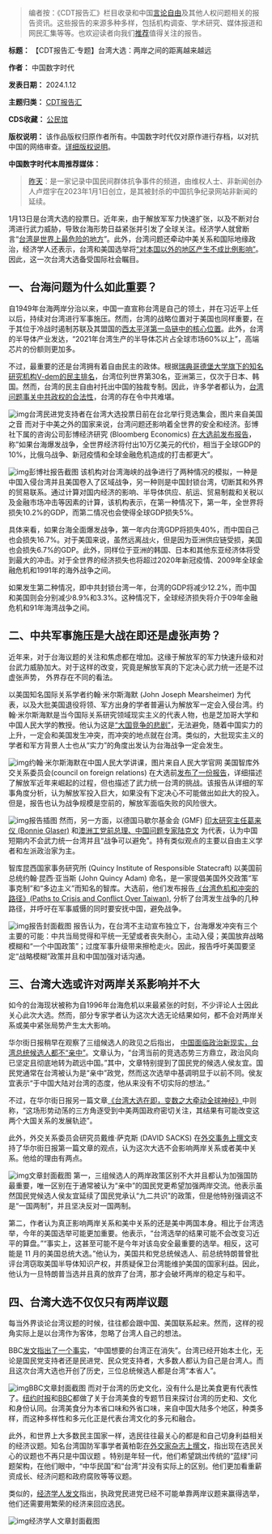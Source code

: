 



> 
> 编者按：《CDT报告汇》栏目收录和中国[言论自由](https://chinadigitaltimes.net/space/言论自由)及其他人权问题相关的报告资讯。这些报告的来源多种多样，包括机构调查、学术研究、媒体报道和网民汇集等等。也欢迎读者向我们[推荐](https://chinadigitaltimes.net/chinese/telegrambot)值得关注的报告。
> 
> 
> 




**标题：** 【CDT报告汇·专题】台湾大选：两岸之间的距离越来越远  

**作者：** 中国数字时代  

**发表日期：** 2024.1.12  

**主题归类：** [CDT报告汇](https://chinadigitaltimes.net/chinese/category/cdt-stories/cdt%E6%8A%A5%E5%91%8A%E6%B1%87)  

**CDS收藏：** [公民馆](https://chinadigitaltimes.net/space/%E5%85%AC%E6%B0%91%E9%A6%86)  

**版权说明：** 该作品版权归原作者所有。中国数字时代仅对原作进行存档，以对抗中国的网络审查。[详细版权说明](https://chinadigitaltimes.net/chinese/copyright)。


**中国数字时代本周推荐媒体：** 



> 
> [昨天](https://youtube.com/@YesterdayBigcat?feature=shared)：是一家记录中国民间群体抗争事件的频道，由维权人士、非新闻创办人卢煜宇在2023年1月1日创立，是其被封杀的中国抗争纪录网站非新闻的延续。
> 
> 
> 


1月13日是台湾大选的投票日。近年来，由于解放军军力快速扩张，以及不断对台湾进行武力威胁，导致台海形势日益紧张并引发了全球关注。经济学人就曾断言“[台湾是世界上最危险的地方](https://www.economist.com/leaders/2021/05/01/the-most-dangerous-place-on-earth)”。此外，台湾问题还牵动中美关系和国际地缘政治，经济学人还表示，台湾和美国选举将[“对本国以外的地区产生不成比例影响”](https://chinadigitaltimes.net/chinese/703506.html)。因此，这一次台湾大选备受国际社会瞩目。


一、台海问题为什么如此重要？
--------------


自1949年台海两岸分治以来，中国一直宣称台湾是自己的领土，并在习近平上任以后，持续对台湾进行军事施压。然而，台湾的战略位置对于美国也同样重要，在于其位于冷战时遏制苏联及其盟国的[西太平洋第一岛链中的核心位置](https://www.brookings.edu/articles/geostrategic-competition-and-overseas-basing-in-east-asia-and-the-first-island-chain/#:~:text=The%20first%20island%2Dchain%20roughly,(2016)%3A%201%2D22.)。此外，台湾的半导体产业发达，“2021年台湾生产的半导体芯片占全球市场60%以上”，高端芯片的份额则更加多。


不过，最重要的还是台湾拥有着自由民主的政体。根据[瑞典哥德堡大学旗下的知名研究机构V-dem的民主排名](https://www.v-dem.net/publications/democracy-reports/)，台湾位列世界第30名，亚洲第三，仅次于日本、韩国。然而，台湾的民主自由衬托出中国的独裁专制。因此，许多学者都认为，[台湾问题事关中共政权的合法性](https://www.voachinese.com/a/interview-with-scholar-hu-ping-on-taiwan-election-campaign-and-china-propaganda-campaign-20240111/7435819.html)，台湾的存在令中共难堪。


![img](https://chinadigitaltimes.net/chinese/files/2024/01/post-704043-65a0f41e9c67c.)台湾民进党支持者在台湾大选投票日前在台北举行竞选集会，图片来自美国之音
而对于中美之外的国家来说，台湾问题还影响着全世界的安全和经济。彭博社下属的咨询公司彭博经济研究 (Bloomberg Economics) [在大选前发布报告](https://www.bloomberg.com/news/features/2024-01-09/if-china-invades-taiwan-it-would-cost-world-economy-10-trillion)，称”如果台海爆发战争，全世界经济将付出10万亿美元的代价，相当于全球GDP的10%，比俄乌战争、新冠疫情和全球金融危机造成的打击都更大”。


![img](https://chinadigitaltimes.net/chinese/files/2024/01/If-China-Invades-Taiwan-It-Would-Cost-World-Economy-10-Trillion-B_-www.bloomberg.com_.png)彭博社报告截图
该机构对台湾海峡的战争进行了两种情况的模拟，一种是中国入侵台湾并且美国卷入了区域战争，另一种则是中国封锁台湾，切断其和外界的贸易联系。通过计算对国内经济的影响、半导体供应、航运、贸易制裁和关税以及金融市场冲击等因素的计算，该机构表示，在第一种情况下，第一年，全世界将损失10.2%的GDP，而第二情况也会使得全球GDP损失5%。


具体来看，如果台海全面爆发战争，第一年内台湾GDP将损失40%，而中国自己也会损失16.7%。对于美国来说，虽然远离战火，但是因为亚洲供应链受损，美国也会损失6.7%的GDP。此外，同样位于亚洲的韩国、日本和其他东亚经济体将受到最大的冲击。对于全世界的经济损失也将超过2020年新冠疫情、2009年全球金融危机和1991年的海外战争之间。


如果发生第二种情况，即中共封锁台湾一年，台湾的GDP将减少12.2%，而中国和美国则会分别减少8.9%和3.3%。这种情况下，全球经济损失将介于09年金融危机和91年海湾战争之间。


二、中共军事施压是大战在即还是虚张声势？
--------------------


近年来，对于台海议题的关注和焦虑都在增加。这缘于解放军的军力快速升级和对台武力威胁加大。对于这样的改变，究竟是解放军真的下定决心武力统一还是不过虚张声势， 外界存在不同的看法。


以美国知名国际关系学者约翰·米尔斯海默 (John Joseph Mearsheimer) 为代表，以及大批美国退役将领、军方出身的学者普遍认为解放军一定会入侵台湾。约翰·米尔斯海默是当今国际关系研究领域现实主义的代表人物，也是芝加哥大学和中国人民大学的教授。他认为这是[“大国竞争的悲剧”](https://www.foreignaffairs.com/articles/china/2021-10-19/inevitable-rivalry-cold-war)，无法避免，随着中国实力的上升，一定会和美国发生冲突，而冲突的地点就在台湾。类似的，大批现实主义的学者和军方背景人士也从“实力”的角度出发认为台海战争一定会发生。


![img](https://chinadigitaltimes.net/chinese/files/2024/01/post-704043-65a0f5027a2ef.png)约翰·米尔斯海默在中国人民大学讲课，图片来自人民大学官网
美国智库外交关系委员会(council on foreign relations) 在大选前[发布了一份报告](https://www.cfr.org/article/why-china-would-struggle-invade-taiwan)，详细描述了解放军近年来崛起的过程，但也描述了武力统一台湾的挑战。该报告从详细的军事角度分析，认为解放军投入巨大，如果没有下定决心不可能做出如此大的投入。但是，报告也认为战争规模是空前的，解放军面临失败的风险很大。


![img](https://chinadigitaltimes.net/chinese/files/2024/01/post-704043-65a0f50286f47.)报告插图
然而，另一方面，以德国马歇尔基金会 (GMF) [印太研究主任葛来仪 (Bonnie Glaser)](https://www.nytimes.com/2023/10/29/opinion/china-taiwan-us-war.html) 和[澳洲工党前总理、中国问题专家陆克文](https://cn.nytimes.com/culture/20220415/the-avoidable-war-kevin-rudd/) 为代表，认为中国短期内不会武力统一台湾并且“战争可以避免”。持有类似观点的主要以自由主义学者和左派政治家为主。


智库昆西国家事务研究所 (Quincy Institute of Responsible Statecraft) 以美国前总统约翰·昆西·亚当斯 (John Quincy Adam) 命名，是一家提倡美国外交政策“军事克制”和“多边主义”而知名的智库。大选前，他们发布报告[《台湾危机和冲突的路径》(Paths to Crisis and Conflict Over Taiwan)](https://quincyinst.org/report/paths-to-crisis-and-conflict-over-taiwan/#:~:text=The%20likelihood%20of%20a%20dangerous,of%20both%20sides%20that%20can), 分析了台湾发生战争的几种路径，并呼吁在军事威慑的同时要安抚中国，避免战争。


![img](https://chinadigitaltimes.net/chinese/files/2024/01/Paths-to-Crisis-and-Conflict-Over-Taiwan-Quincy-Institute-for-Respo_-quincyinst.org_.png)报告封面截图
报告认为，在台湾不主动宣布独立下，台海爆发冲突有三个主要的可能：中共当局觉得和平统一无望或者丧失耐心，主动入侵；美国放弃战略模糊和“一个中国政策”；过度军事升级带来擦枪走火。因此，报告呼吁美国要坚定“战略模糊”政策并且和中国加强对话沟通。


三、台湾大选或许对两岸关系影响并不大
------------------


如今的台海现状被称为自1996年台海危机以来最紧张的时刻，不少评论人士因此关心此次大选。然而，部分专家学者认为这次大选无论结果如何，都不会对两岸关系或美中紧张局势产生太大影响。


华尔街日报稍早在观察了三组候选人的政见之后指出， [中国面临政治新现实，台湾总统候选人都不“亲中”](https://cn.wsj.com/articles/%E4%B8%AD%E5%9B%BD%E9%9D%A2%E4%B8%B4%E6%94%BF%E6%B2%BB%E6%96%B0%E7%8E%B0%E5%AE%9E-%E5%8F%B0%E6%B9%BE%E6%80%BB%E7%BB%9F%E5%80%99%E9%80%89%E4%BA%BA%E9%83%BD%E4%B8%8D-%E4%BA%B2%E4%B8%AD-f752a9c7)。文章认为，“台湾当前的竞选态势三方鼎立，政治风向已坚定且彻底地转为疏远中国。”其中，文章特别提到了国民党的候选人侯友宜。国民党通常在台湾被认为是“亲中”政党，然而这次选举中基调明显于以前不同。侯友宜表示“于中国大陆对台湾的态度，他从来没有不切实际的想法。”


不过，在华尔街日报另一篇文章[《台湾大选在即，变数之大牵动全球神经》](https://cn.wsj.com/articles/%E5%8F%B0%E6%B9%BE%E5%A4%A7%E9%80%89%E5%9C%A8%E5%8D%B3-%E5%8F%98%E6%95%B0%E4%B9%8B%E5%A4%A7%E7%89%B5%E5%8A%A8%E5%85%A8%E7%90%83%E7%A5%9E%E7%BB%8F-f68749f7)中则称，“这场形势动荡的三方角逐受到中美两国政府密切关注，其结果有可能改变这两个大国关系的发展轨迹”。


此外，外交关系委员会研究员戴维·萨克斯 (DAVID SACKS) 在[外交事务上撰文](https://www.foreignaffairs.com/taiwan/elections-cross-strait-united-states-china-relations)支持了华尔街日报第一篇文章的观点，认为这次大选不会影响两岸关系或者美中关系。他给的理由有两点。


![img](https://chinadigitaltimes.net/chinese/files/2024/01/Taiwans-Status-Quo-Election-Foreign-Affairs-www.foreignaffairs.com_.png)文章封面截图
第一，三组候选人的两岸政策区别不大并且都认为加强国防最重要，唯一区别在于通常被认为“亲中”的国民党更希望加强两岸交流。他表示虽然国民党候选人侯友宜延续了国民党承认“九二共识”的政策，但是他特别强调这不是“一国两制”，并且坚决反对一国两制。


第二，作者认为真正影响两岸关系和美中关系的还是美中两国本身。相比于台湾选举，今年的美国选举可能更加重要。他表示，“台湾选举的结果可能不会改变习近平的算盘。”“事实上，这甚至可能不是今年对该岛安全最重要的选举。相反，这可能是 11 月的美国总统大选。”他认为，美国共和党总统候选人、前总统特朗普曾批评台湾窃取美国半导体知识产权，并质疑保卫台湾能维护美国的国家利益。因此，他认为一旦特朗普当选并且真的放弃了台湾，那才会破坏两岸的稳定与和平。


四、台湾大选不仅仅只有两岸议题
---------------


每当外界谈论台湾议题的时候，往往都会跟中国、美国联系起来。然而，这样的视角实际上是以台湾作为客体，忽略了台湾人自己的想法。


BBC[发文指出了一个事实](https://www.bbc.com/zhongwen/trad/chinese-news-67920959)，“中国想要的台湾正在消失”。台湾已经开始本土化，无论是国民党支持者还是民进党、民众党支持者，大多数人都认为自己是台湾人。而且这次台湾大选也开创了历史，三位总统候选人都是台湾“本省人”。


![img](https://chinadigitaltimes.net/chinese/files/2024/01/「不同文化背景，但都是台灣的味道」：從台灣料理看人們的身份認同-BBC-News-中文-www.bbc_.com_.png)BBC文章封面截图
而对于台湾的历史文化，没有什么是比美食更有代表性了。[纽约时报](https://cn.nytimes.com/style/20230809/taiwan-cuisine/)和[BBC](https://www.bbc.com/zhongwen/trad/chinese-news-67901378)都做了关于台湾美食的专题节目来探讨台湾的历史和、文化和身份认同。台湾美食分为本省口味和外省口味，来自中国大陆多个地区，种类多样，而这种多样性和多元化正是代表台湾文化的多元和融合。


此外，和世界上大多数民主国家一样，选民往往最关心的都是和自己切身利益相关的经济议题。知名台湾国防军事学者黃柏彰[在外交家杂志上撰文](https://foreignpolicy.com/2024/01/11/taiwan-presidential-election-polling-china-tsai-lai-hou-ko/)，指出现在选民关心的议题也不再只是中国议题 。特别是年轻一代，他们希望跳出传统的“蓝绿”问题架构，在他们眼中，“中华民国”和“台湾”并没有实际上的区别。他们更加看重薪资成长、经济问题和政府腐败等等议题。


类似的，[经济学人发文](https://www.economist.com/asia/2024/01/09/taiwans-elections-are-about-more-than-china)指出，执政党民进党已经不可能单靠两岸议题来赢得选举，他们还需要用繁荣的经济来回应选民。


![img](https://chinadigitaltimes.net/chinese/files/2024/01/Taiwans-elections-are-about-more-than-China-www.economist.com_.png)经济学人文章封面截图
















